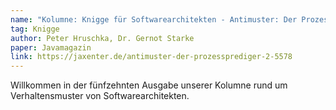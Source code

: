 ```yaml
---
name: "Kolumne: Knigge für Softwarearchitekten - Antimuster: Der Prozessprediger"
tag: Knigge
author: Peter Hruschka, Dr. Gernot Starke
paper: Javamagazin
link: https://jaxenter.de/antimuster-der-prozessprediger-2-5578
---
```

Willkommen in der fünfzehnten Ausgabe unserer Kolumne rund um Verhaltensmuster von Softwarearchitekten.




